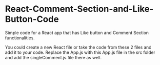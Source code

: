 # React-Comment-Section-and-Like-Button-Code
Simple code for a React app that has Like button and Comment Section functionalities.

You could create a new React file or take the code from these 2 files and add it to your code.
Replace the App.js with this App.js file in the src folder and add the singleComment.js file there as well.
